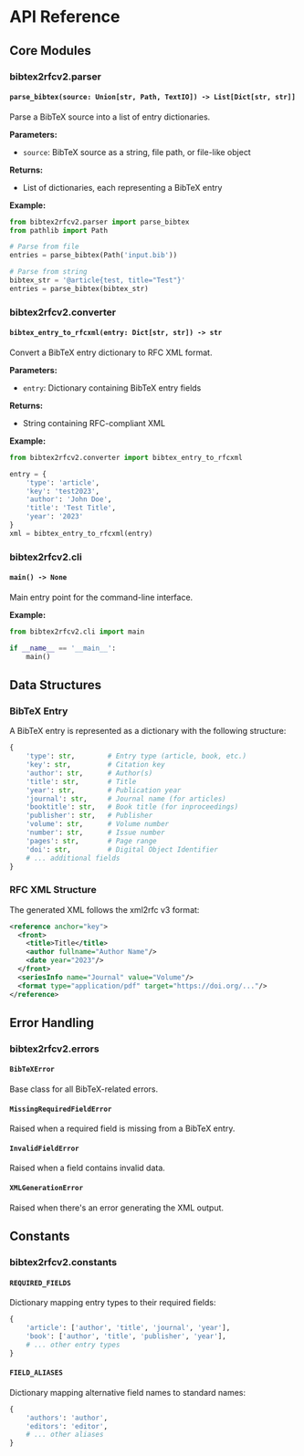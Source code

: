 # API Reference

## Core Modules

### bibtex2rfcv2.parser

#### `parse_bibtex(source: Union[str, Path, TextIO]) -> List[Dict[str, str]]`
Parse a BibTeX source into a list of entry dictionaries.

**Parameters:**
- `source`: BibTeX source as a string, file path, or file-like object

**Returns:**
- List of dictionaries, each representing a BibTeX entry

**Example:**
```python
from bibtex2rfcv2.parser import parse_bibtex
from pathlib import Path

# Parse from file
entries = parse_bibtex(Path('input.bib'))

# Parse from string
bibtex_str = '@article{test, title="Test"}'
entries = parse_bibtex(bibtex_str)
```

### bibtex2rfcv2.converter

#### `bibtex_entry_to_rfcxml(entry: Dict[str, str]) -> str`
Convert a BibTeX entry dictionary to RFC XML format.

**Parameters:**
- `entry`: Dictionary containing BibTeX entry fields

**Returns:**
- String containing RFC-compliant XML

**Example:**
```python
from bibtex2rfcv2.converter import bibtex_entry_to_rfcxml

entry = {
    'type': 'article',
    'key': 'test2023',
    'author': 'John Doe',
    'title': 'Test Title',
    'year': '2023'
}
xml = bibtex_entry_to_rfcxml(entry)
```

### bibtex2rfcv2.cli

#### `main() -> None`
Main entry point for the command-line interface.

**Example:**
```python
from bibtex2rfcv2.cli import main

if __name__ == '__main__':
    main()
```

## Data Structures

### BibTeX Entry
A BibTeX entry is represented as a dictionary with the following structure:
```python
{
    'type': str,        # Entry type (article, book, etc.)
    'key': str,         # Citation key
    'author': str,      # Author(s)
    'title': str,       # Title
    'year': str,        # Publication year
    'journal': str,     # Journal name (for articles)
    'booktitle': str,   # Book title (for inproceedings)
    'publisher': str,   # Publisher
    'volume': str,      # Volume number
    'number': str,      # Issue number
    'pages': str,       # Page range
    'doi': str,         # Digital Object Identifier
    # ... additional fields
}
```

### RFC XML Structure
The generated XML follows the xml2rfc v3 format:
```xml
<reference anchor="key">
  <front>
    <title>Title</title>
    <author fullname="Author Name"/>
    <date year="2023"/>
  </front>
  <seriesInfo name="Journal" value="Volume"/>
  <format type="application/pdf" target="https://doi.org/..."/>
</reference>
```

## Error Handling

### bibtex2rfcv2.errors

#### `BibTeXError`
Base class for all BibTeX-related errors.

#### `MissingRequiredFieldError`
Raised when a required field is missing from a BibTeX entry.

#### `InvalidFieldError`
Raised when a field contains invalid data.

#### `XMLGenerationError`
Raised when there's an error generating the XML output.

## Constants

### bibtex2rfcv2.constants

#### `REQUIRED_FIELDS`
Dictionary mapping entry types to their required fields:
```python
{
    'article': ['author', 'title', 'journal', 'year'],
    'book': ['author', 'title', 'publisher', 'year'],
    # ... other entry types
}
```

#### `FIELD_ALIASES`
Dictionary mapping alternative field names to standard names:
```python
{
    'authors': 'author',
    'editors': 'editor',
    # ... other aliases
}
``` 